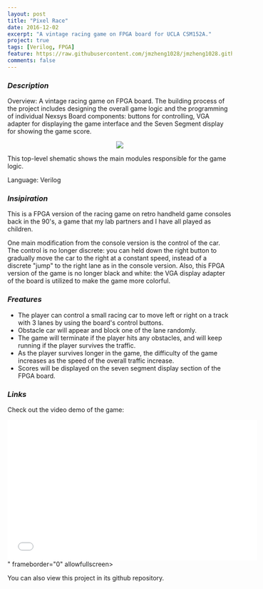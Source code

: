 ```yaml
---
layout: post
title: "Pixel Race"
date: 2016-12-02
excerpt: "A vintage racing game on FPGA board for UCLA CSM152A."
project: true
tags: [Verilog, FPGA]
feature: https://raw.githubusercontent.com/jmzheng1028/jmzheng1028.github.io/master/assets/img/PR.PNG
comments: false
---
```




### *Description*
Overview: A vintage racing game on FPGA board. The building process of the project includes designing the overall game logic and the programming of individual Nexsys Board components: buttons for controlling, VGA adapter for displaying the game interface and the Seven Segment display for showing the game score. 

<figure>
	<center><img src="https://raw.githubusercontent.com/jmzheng1028/jmzheng1028.github.io/master/assets/img/Pixel_race_schematic.png"></center></figure>
This top-level shematic shows the main modules responsible for the game logic.

Language: Verilog


### *Insipiration*
This is a FPGA version of the racing game on retro handheld game consoles back in the 90's, a game that my lab partners and I have all played as children. 

One main modification from the console version is the control of the car. The control is no longer discrete: you can held down the right button to gradually move the car to the right at a constant speed, instead of a discrete "jump" to the right lane as in the console version. Also, this FPGA version of the game is no longer black and white: the VGA display adapter of the board is utilized to make the game more colorful.

### *Freatures*
* The player can control a small racing car to move left or right on a track with 3 lanes by using the board's control buttons. 
* Obstacle car will appear and block one of the lane randomly.
* The game will terminate if the player hits any obstacles, and will keep running if the player survives the traffic.
* As the player survives longer in the game, the difficulty of the game increases as the speed of the overall traffic increase. 
* Scores will be displayed on the seven segment display section of the FPGA board.


### *Links*
Check out the video demo of the game: 
<iframe width="560" height="315" src="<iframe width="560" height="315" src="https://www.youtube.com/embed/-wsM9rczjNI?rel=0&amp;showinfo=0" frameborder="0" allowfullscreen></iframe>" frameborder="0" allowfullscreen></iframe>

You can also view this project in its github repository.
